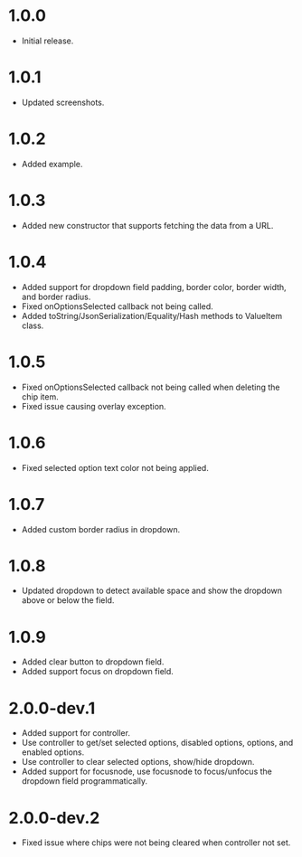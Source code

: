 # 1.0.0

* Initial release.

# 1.0.1

* Updated screenshots.

# 1.0.2

* Added example.

# 1.0.3

* Added new constructor that supports fetching the data from a URL.

# 1.0.4

* Added support for dropdown field padding, border color, border width, and border radius.
* Fixed onOptionsSelected callback not being called.
* Added toString/JsonSerialization/Equality/Hash methods to ValueItem class.
  
# 1.0.5

* Fixed onOptionsSelected callback not being called when deleting the chip item.
* Fixed issue causing overlay exception.
  
# 1.0.6

* Fixed selected option text color not being applied.

# 1.0.7

* Added custom border radius in dropdown.

# 1.0.8

* Updated dropdown to detect available space and show the dropdown above or below the field.

# 1.0.9

* Added clear button to dropdown field.
* Added support focus on dropdown field.

# 2.0.0-dev.1

* Added support for controller.
* Use controller to get/set selected options, disabled options, options, and enabled options.
* Use controller to clear selected options, show/hide dropdown.
* Added support for focusnode, use focusnode to focus/unfocus the dropdown field programmatically.

# 2.0.0-dev.2

* Fixed issue where chips were not being cleared when controller not set.
